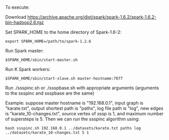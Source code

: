 To execute:

  Download https://archive.apache.org/dist/spark/spark-1.6.2/spark-1.6.2-bin-hadoop2.6.tgz
  
  Set SPARK_HOME to the home directory of Spark-1.6-2:

    export SPARK_HOME=/path/to/spark-1.2.6

  Run Spark master:
    
    $SPARK_HOME/sbin/start-master.sh 
  
  Run K Spark workers: 
    
    $SPARK_HOME/sbin/start-slave.sh master-hostname:7077
  
  Run ./ssspinc.sh or ./ssspbase.sh with appropriate arguments (arguments to the ssspinc and ssspbase are the same)
  
Example: 
  suppose master hostname is "192.168.0.1",
  input graph is "karate.txt",
  output shortest path is "paths",
  log file path is "log",
  new edges is "karate_10-changes.txt",
  source vertex of sssp is 1, and
  maximum number of supersteps is 5. Then we can run the ssspinc algorithm using:
  
    bash ssspinc.sh 192.168.0.1 ../datasets/karate.txt paths log ../datasets/karate_10-changes.txt 5 1  


  
